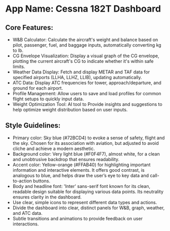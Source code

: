 # **App Name**: Cessna 182T Dashboard

## Core Features:

- W&B Calculator: Calculate the aircraft's weight and balance based on pilot, passenger, fuel, and baggage inputs, automatically converting kg to lb.
- CG Envelope Visualization: Display a visual graph of the CG envelope, plotting the current aircraft's CG to indicate whether it's within safe limits.
- Weather Data Display: Fetch and display METAR and TAF data for specified airports (LLHA, LLHZ, LLIB), updating automatically.
- ATC Data: Display ATC frequencies for tower, approach/departure, and ground for each airport.
- Profile Management: Allow users to save and load profiles for common flight setups to quickly input data.
- Weight Optimization Tool: AI tool to Provide insights and suggestions to help optimize weight distribution based on user inputs.

## Style Guidelines:

- Primary color: Sky blue (#72BCD4) to evoke a sense of safety, flight and the sky. Chosen for its association with aviation, but adjusted to avoid cliche and achieve a modern aesthetic.
- Background color: Very light blue (#F0F4F7), almost white, for a clean and unobtrusive backdrop that ensures readability.
- Accent color: Yellow-orange (#FFAB40) for highlighting important information and interactive elements. It offers good contrast, is analogous to blue, and helps draw the user’s eye to key data and call-to-action buttons.
- Body and headline font: 'Inter' sans-serif font known for its clean, readable design suitable for displaying various data points. Its neutrality ensures clarity in the dashboard.
- Use clear, simple icons to represent different data types and actions.
- Divide the dashboard into clear, distinct panels for W&B, graph, weather, and ATC data.
- Subtle transitions and animations to provide feedback on user interactions.